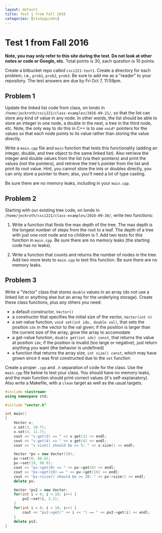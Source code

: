 ```yaml
---
layout: default
title: Test 1 from Fall 2016
categories: [studyguides]
---
```


# Test 1 from Fall 2016

**Note, you may only refer to this site during the test. Do not look at other notes or code or Google, etc.** Total points is 30, each question is 10 points.

Create a bitbucket repo called `csci221-test1`. Create a directory for each problem, i.e., `prob1`, `prob2`, `prob3`. Be sure to add me as a "reader" to your repository. The test answers are due by Fri Oct 7, 11:59pm.

## Problem 1

Update the linked list code from class, on londo in `/home/jeckroth/csci221/class-examples/2016-09-21/`, so that the list can store any kind of value in any node. In other words, the list should be able to store an integer in one node, a double in the next, a tree in the third node, etc. Note, the only way to do this in C++ is to use `void*` pointers for the values so that each node points to its value rather than storing the value directly.

Write a `main.cpp` file and `main` function that tests this functionality (adding an integer, double, and tree object to the same linked list). Also retrieve the integer and double values from the list (via their pointers) and print the values (not the pointers), and retrieve the tree's pointer from the list and print its root value. Hint, you cannot store the ints or doubles directly, you can only store a pointer to them; also, you'll need a lot of type casting.

Be sure there are no memory leaks, including in your `main.cpp`.

## Problem 2

Starting with our existing tree code, on londo in `/home/jeckroth/csci221/class-examples/2016-09-30/`, write two functions:

1. Write a function that finds the max depth of the tree. The max depth is the longest number of steps from the root to a leaf. The depth of a tree with just one root node and no children is 1. Add two tests for this function in `main.cpp`. Be sure there are no memory leaks (the starting code has no leaks).

2. Write a function that counts and returns the number of nodes in the tree. Add two more tests to `main.cpp` to test this function. Be sure there are no memory leaks.

## Problem 3

Write a "Vector" class that stores `double` values in an array (do not use a linked list or anything else but an array for the underlying storage). Create these class functions, plus any others you need:

- a default constructor, `Vector()`
- a constructor that specifies the initial size of the vector, `Vector(int n)`
- a set-value function, `void set(int idx, double val)`, that sets the position `idx` in the vector to the val given; if the position is larger than the current size of the array, grow the array to accomodate
- a get-value function, `double get(int idx) const`, that returns the value at position `idx`; if the position is invalid (too large or negative), just return anything you want (the behavior is undefined)
- a function that returns the array size, `int size() const`, which may have grown since it was first constructed due to the `set` function

Create a proper `.cpp` and `.h` separation of code for the class. Use the `main.cpp` file below to test your class. You should have no memory leaks, and the main function should print correct values (it's self-explanatory). Also write a Makefile, with a `clean` target as well as the usual targets.

~~~ cpp
#include <iostream>
using namespace std;

#include "vector.h"

int main()
{
    Vector v;
    v.set(3, 10.7);
    v.set(4, 11.7);
    cout << "v.get(3) == " << v.get(3) << endl;
    cout << "v.get(4) == " << v.get(4) << endl;
    cout << "v.size() should be >= 5: " << v.size() << endl;

    Vector *pv = new Vector(20);
    pv->set(0, 88.8);
    pv->set(19, 99.9);
    cout << "pv->get(0) == " << pv->get(0) << endl;
    cout << "pv->get(19) == " << pv->get(19) << endl;
    cout << "pv->size() should be >= 20: " << pv->size() << endl;
    delete pv;

    Vector *pv2 = new Vector;
    for(int i = 0; i < 10; i++) {
        pv2->set(i, 2.2);
    }
    for(int i = 0; i < 10; i++) {
        cout << "pv2->get(" << i << ") == " << pv2->get(i) << endl;
    }
    delete pv2;
}
~~~

